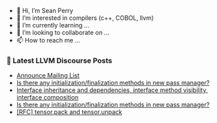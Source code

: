 - 👋 Hi, I’m Sean Perry
- 👀 I’m interested in compilers (c++, COBOL, llvm)
- 🌱 I’m currently learning ...
- 💞️ I’m looking to collaborate on ...
- 📫 How to reach me ...

<!---
s66perry/s66perry is a ✨ special ✨ repository because its `README.md` (this file) appears on your GitHub profile.
You can click the Preview link to take a look at your changes.
--->
### 📕 Latest LLVM Discourse Posts

<!-- DISCOURSE-LLVM:START -->
- [Announce Mailing List](https://discourse.llvm.org/t/announce-mailing-list/66423#post_1)
- [Is there any initialization/finalization methods in new pass manager?](https://discourse.llvm.org/t/is-there-any-initialization-finalization-methods-in-new-pass-manager/66417#post_5)
- [Interface inheritance and dependencies, interface method visibility, interface composition](https://discourse.llvm.org/t/interface-inheritance-and-dependencies-interface-method-visibility-interface-composition/66380#post_10)
- [Is there any initialization/finalization methods in new pass manager?](https://discourse.llvm.org/t/is-there-any-initialization-finalization-methods-in-new-pass-manager/66417#post_4)
- [[RFC] tensor.pack and tensor.unpack](https://discourse.llvm.org/t/rfc-tensor-pack-and-tensor-unpack/66408#post_8)
<!-- DISCOURSE-LLVM:END -->
